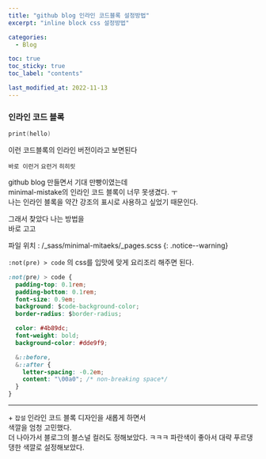 ```yaml
---
title: "github blog 인라인 코드블록 설정방법"
excerpt: "inline block css 설정방법"

categories:
  - Blog

toc: true
toc_sticky: true
toc_label: "contents"

last_modified_at: 2022-11-13
---
```


### 인라인 코드 블록

```c
print(hello)
```

이런 코드블록의 인라인 버전이라고 보면된다

`바로 이런거` `요런거` `히히릿`

github blog 만들면서 기대 만빵이였는데  
minimal-mistake의 인라인 코드 블록이 너무 못생겼다. ㅜ  
나는 인라인 블록을 약간 강조의 표시로 사용하고 싶었기 때문인다.

그래서 찾았다 나는 방법을  
바로 고고

파일 위치 : /\_sass/minimal-mitaeks/\_pages.scss
{: .notice--warning}

`:not(pre) > code` 의 css를 입맛에 맞게 요리조리 해주면 된다.

```css
:not(pre) > code {
  padding-top: 0.1rem;
  padding-bottom: 0.1rem;
  font-size: 0.9em;
  background: $code-background-color;
  border-radius: $border-radius;

  color: #4b89dc;
  font-weight: bold;
  background-color: #dde9f9;

  &::before,
  &::after {
    letter-spacing: -0.2em;
    content: "\00a0"; /* non-breaking space*/
  }
}
```

---

\+ `잡설`
인라인 코드 블록 디자인을 새롭게 하면서  
색깔을 엄청 고민했다.  
더 나아가서 블로그의 블스널 컬러도 정해보았다. ㅋㅋㅋ
파란색이 좋아서 대략 푸르댕댕한 색깔로 설정해보았다.
